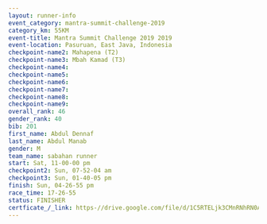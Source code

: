 ```yaml
---
layout: runner-info 
event_category: mantra-summit-challenge-2019 
category_km: 55KM 
event-title: Mantra Summit Challenge 2019 2019 
event-location: Pasuruan, East Java, Indonesia 
checkpoint-name2: Mahapena (T2) 
checkpoint-name3: Mbah Kamad (T3) 
checkpoint-name4: 
checkpoint-name5: 
checkpoint-name6: 
checkpoint-name7: 
checkpoint-name8: 
checkpoint-name9: 
overall_rank: 46
gender_rank: 40
bib: 201
first_name: Abdul Dennaf
last_name: Abdul Manab
gender: M
team_name: sabahan runner
start: Sat, 11-00-00 pm
checkpoint2: Sun, 07-52-04 am
checkpoint3: Sun, 01-40-05 pm
finish: Sun, 04-26-55 pm
race_time: 17-26-55
status: FINISHER
certficate_/_link: https-//drive.google.com/file/d/1C5RTELjk3CMnRNhRN0A4DfEc8ZY_RuoM/view?usp=sharing
---
```

